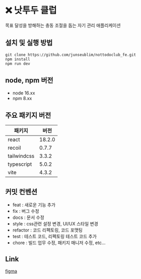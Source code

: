 # ❌ 낫투두 클럽 
목표 달성을 방해하는 충동 조절을 돕는 자기 관리 애플리케이션

## 설치 및 실행 방법
```
git clone https://github.com/junseublim/nottodoclub_fe.git
npm install
npm run dev
```
## node, npm 버전
- node 16.xx
- npm 8.xx
## 주요 패키지 버전

| 패키지      | 버전   |
| ----------- | ------ |
| react       | 18.2.0 |
| recoil      | 0.7.7  |
| tailwindcss | 3.3.2  |
| typescript  | 5.0.2  |
| vite        | 4.3.2  |

## 커밋 컨벤션
- feat : 새로운 기능 추가
- fix : 버그 수정
- docs : 문서 수정
- style : css관련 설정 변경, UI/UX 스타일 변경
- refactor : 코드 리펙토링, 코드 포맷팅
- test : 테스트 코드, 리펙토링 테스트 코드 추가
- chore : 빌드 업무 수정, 패키지 매니저 수정, etc...


## Link
[figma](https://www.figma.com/design/IMdcNeSHXGgWLPIIhPNXzc/[Nottodoclub]-Workspace-1?node-id=0-1&t=LwMopzVJZDS32cRF-0)
